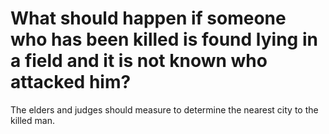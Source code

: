 # What should happen if someone who has been killed is found lying in a field and it is not known who attacked him?

The elders and judges should measure to determine the nearest city to the killed man.
